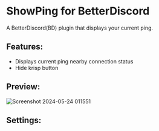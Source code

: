 # ShowPing for BetterDiscord
A BetterDiscord(BD) plugin that displays your current ping.
## Features:
- Displays current ping nearby connection status
- Hide krisp button
## Preview:
![Screenshot 2024-05-24 011551](https://github.com/nicola02nb/BetterDiscord-Stuff/assets/61830443/7e18b517-10f8-42c4-bc8b-ad47a62e4279)
## Settings:

